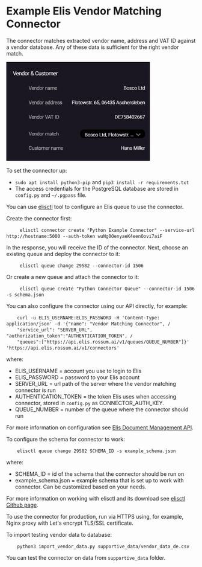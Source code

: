 # Example Elis Vendor Matching Connector

The connector matches extracted vendor name, address and VAT ID against a vendor database. 
Any of these data is sufficient for the right vendor match.

![Vendor Matching Connector](vendor_matching_connector.gif)

To set the connector up:

  * `sudo apt install python3-pip` and `pip3 install -r requirements.txt`
  * The access credentials for the PostgreSQL database are stored in `config.py` and `~/.pgpass` file.

You can use [elisctl](https://github.com/rossumai/elisctl) tool to configure an Elis queue to use the connector.

Create the connector first:

```
	 elisctl connector create "Python Example Connector" --service-url http://hostname:5000 --auth-token wuNg0OenyaeK4eenOovi7aiF
```

In the response, you will receive the ID of the connector. Next, choose an existing queue and deploy the connector to it:

```
	 elisctl queue change 29582 --connector-id 1506
```

Or create a new queue and attach the connector to it:

```
	 elisctl queue create "Python Connector Queue" --connector-id 1506 -s schema.json
```

You can also configure the connector using our API directly, for example:

```
	curl -u ELIS_USERNAME:ELIS_PASSWORD -H 'Content-Type: application/json' -d '{"name": "Vendor Matching Connector", /
	"service_url": "SERVER_URL", "authorization_token":"AUTHENTICATION_TOKEN", /
	"queues":["https://api.elis.rossum.ai/v1/queues/QUEUE_NUMBER"]}' 'https://api.elis.rossum.ai/v1/connectors'
```
where:
  * ELIS_USERNAME = account you use to login to Elis
  * ELIS_PASSWORD = password to your Elis account
  * SERVER_URL = url path of the server where the vendor matching connector is run
  * AUTHENTICATION_TOKEN = the token Elis uses when accessing connector, stored in `config.py` as CONNECTOR_AUTH_KEY.
  * QUEUE_NUMBER = number of the queue where the connector should run

For more information on configuration see 
<a href="https://api.elis.rossum.ai/docs/#overview">Elis Document Management API</a>.

To configure the schema for connector to work:
```
	elisctl queue change 29582 SCHEMA_ID -s example_schema.json
```

where:
  * SCHEMA_ID = id of the schema that the connector should be run on
  * example_schema.json = example schema that is set up to work with connector. Can be customized based on your needs.

For more information on working with elisctl and its download see 
<a href="https://github.com/rossumai/elisctl">elisctl Github page</a>.

To use the connector for production, run via HTTPS using, for example, Nginx proxy with Let's encrypt 
TLS/SSL certificate. 

To import testing vendor data to database:
```
    python3 import_vendor_data.py supportive_data/vendor_data_de.csv
```

You can test the connector on data from `supportive_data` folder.
